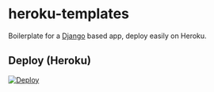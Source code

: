 # heroku-templates
 
Boilerplate for a [Django](https://docs.djangoproject.com/en/3.0/) based app, deploy easily on Heroku.

## Deploy (Heroku)
[![Deploy](https://www.herokucdn.com/deploy/button.svg)](https://heroku.com/deploy "Deploy to Heroku")
